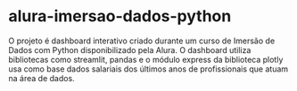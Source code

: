 # alura-imersao-dados-python
O projeto é dashboard interativo criado durante um curso de Imersão de Dados com Python disponibilizado pela Alura. O dashboard utiliza bibliotecas como streamlit, pandas e o módulo express da biblioteca plotly usa como base dados salariais dos últimos anos de profissionais que atuam na área de dados.
